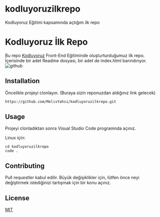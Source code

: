 # kodluyoruzilkrepo
Kodluyoruz Eğitimi kapsamında açtığım ilk repo
# Kodluyoruz İlk Repo

Bu repo  [Kodluyoruz](https://www.kodluyoruz.org) Front-End Eğitiminde oluşturturduğumuz ilk repo. İçerisinde bir adet
Readme dosyası, bir adet de index.html barındırıyor.
![github](img/github.png)
## Installation

Öncelikle  projeyi clonlayın. (Buraya sizin reponuzdan aldığınız link gelecek)

```bash
https://github.com/MelisYahsi/kodluyoruzilkrepo.git
```
## Usage 
Projeyi clonladıktan sonra Visual Studio Code programnda açınız.

Linux için: 

```linux
cd kodluyoruzilkrepo
code .
```
## Contributing

Pull requestler kabul edilir. Büyük değişiklikler için, lütfen önce neyi değiştirmek 
istediğinizi tartışmak için bir konu açınız.
## License

[MIT](https://choosealicense.com/licenses/mit/)